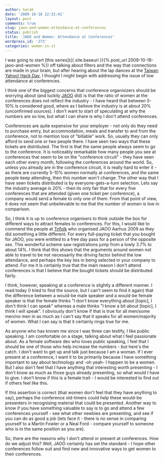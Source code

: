 ```yaml
---
author: Sarah
date: '2009-10-18 22:32:41'
layout: post
comments: true
slug: jaoo-and-women-attendance-at-conferences
status: publish
title: 'JAOO and Women: Attendance at Conferences'
wordpress_id: '273'
categories: women-in-it
---
```


I was going to start [this series]({{ site.baseurl }}{% post_url 2009-10-18-jaoo-and-women %}) off talking about filters and the way that connections are made in your brain, but after hearing about the lap dances at the [Taiwan Yahoo! Hack Day](http://developer.yahoo.net/blog/archives/2008/09/taiwan_open_hac.html), I thought I might begin with addressing the issue of low attendance at conferences.

I think one of the biggest concerns that conference organisizers should be worrying about (and luckily [JAOO](http://jaoo.dk/) did) is that the ratio of women at the conferences does not reflect the industry - I have heard that between 5-10% is considered good, where as I believe the industry is at about 20% (unconfirmed sources). I don't want to start of speculating at why the numbers are so low, but what I can share is why I don't attend conferences.

Conferences are quite expensive for your employer - not only do they need to purchase entry, but accommodation, meals and transfer to and from the conference, not to mention loss of "billable" work. So, usually they can only afford to send one or two people there. I have seen two ways that these tickets are distributed. The first is that the same people always seem to go to the conference. It is noticeably remarkable how many people you see at conferences that seem to be on the "conference circuit" - they have seen each other every month, following the conferences around the world. So, unless you already are in the conference circuit, it is really hard to enter it - as there are currently 5-10% women normally at conferences, and the same people keep attending, then this number won't change. The other way that I have seen tickets distributed is by everyone-gets-a-turn selection. Lets say the industry average is 20% - then its only fair that for every five conferences that are attended (given one ticket per conference), a company would send a female to only one of them. From that point of view, it does not seem that unbelievable to me that the number of women is low in comparison.

So, I think it is up to conference organisers to think outside the box for different ways to attract females to conferences. For this, I would like to commend the people at [Trifolk](http://www.trifork.com/) who organised JAOO Aarhus 2009 as they did something a little different. For every full-paying ticket that you bought for JAOO, you were entitled to a free day pass for a person of the opposite sex. This wonderful scheme saw registrations jump from a lowly 3.7% to about 14%. I think that this shows that the arguments around women not able to travel to be not necessarily the driving factor behind the low attendance, and perhaps the key lies in being selected in your company to attend. For me it is certainly true that the main reason I don't attend conferences is that I believe that the bought tickets should be distributed fairly.

I think, however, speaking at a conference is slightly a different manner. I read today (I tried to find the source, but I can't seem to find it again) that the difference between a would-be male speaker and a would-be female speaker is that the female thinks "I don't know everything about [topic], I don't think I can speak" whereas a male thinks "I know a bit about [topic], I think I will speak". I obviously don't know if that is true for all men/some men/no men in as much as I can't say that it speaks for all women/majority of women. What I can say is that it certainly rings true for me.

As anyone who has known me since I was three can testify, I like public speaking. I am comfortable on a stage, talking about what I feel passionate about. As a female software dev who loves public speaking, I feel that I should be one of those who help increase the numbers - but here's the catch. I don't want to get up and talk just because I am a woman. If I ever present at a conference, I want it to be primarily because I have something important to say about technology and -oh yeah- I happen to be a women. But I also don't feel that I have anything that interesting worth presenting - I don't know as much as those guys already presenting, so what would I have to give. I don't know if this is a female trait - I would be interested to find out if others feel like this.

If this assertion is correct (that women don't feel that they have anything to say), perhaps the conference old-timers could help these would-be presenters in recognising material that could be presented. Another way to know if you have something valuable to say is to go and attend a few conferences yourself - see what other newbies are presenting, and see if you can do as good a job (lets face it - there is no sense in comparing yourself to a Martin Fowler or a Neal Ford - compare yourself to someone who is in the same position as you are).

So, there are the reasons why I don't attend or present at conferences. How do we adjust this? Well, JAOO certainly has set the standard - I hope other conferences follow suit and find new and innovative ways to get women to their conferences.

